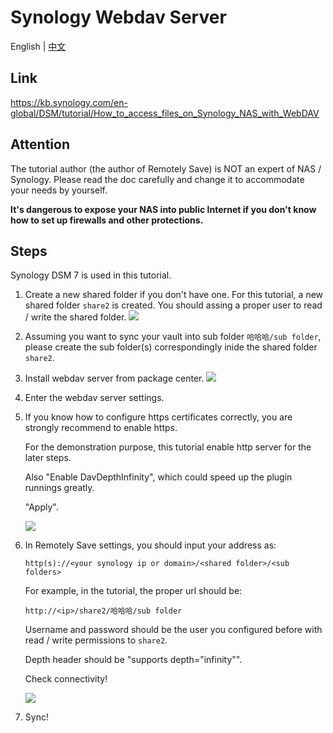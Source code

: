 # Synology Webdav Server

English | [中文](./README.zh-cn.md)

## Link

<https://kb.synology.com/en-global/DSM/tutorial/How_to_access_files_on_Synology_NAS_with_WebDAV>

## Attention

The tutorial author (the author of Remotely Save) is NOT an expert of NAS / Synology. Please read the doc carefully and change it to accommodate your needs by yourself.

**It's dangerous to expose your NAS into public Internet if you don't know how to set up firewalls and other protections.**

## Steps

Synology DSM 7 is used in this tutorial.

1. Create a new shared folder if you don't have one. For this tutorial, a new shared folder `share2` is created. You should assing a proper user to read / write the shared folder.
   ![](./synology_create_shared_folder.png)

2. Assuming you want to sync your vault into sub folder `哈哈哈/sub folder`, please create the sub folder(s) correspondingly inide the shared folder `share2`.

3. Install webdav server from package center.
   ![](./synology_install_webdav_server.png)

4. Enter the webdav server settings.

5. If you know how to configure https certificates correctly, you are strongly recommend to enable https.

   For the demonstration purpose, this tutorial enable http server for the later steps.

   Also "Enable DavDepthInfinity", which could speed up the plugin runnings greatly.

   "Apply".

   ![](./synology_webdav_server_settings.png)

6. In Remotely Save settings, you should input your address as:

   `http(s)://<your synology ip or domain>/<shared folder>/<sub folders>`

   For example, in the tutorial, the proper url should be:

   `http://<ip>/share2/哈哈哈/sub folder`

   Username and password should be the user you configured before with read / write permissions to `share2`.

   Depth header should be "supports depth="infinity"".

   Check connectivity!

   ![](./synology_remotely_save_settings.png)

7. Sync!
